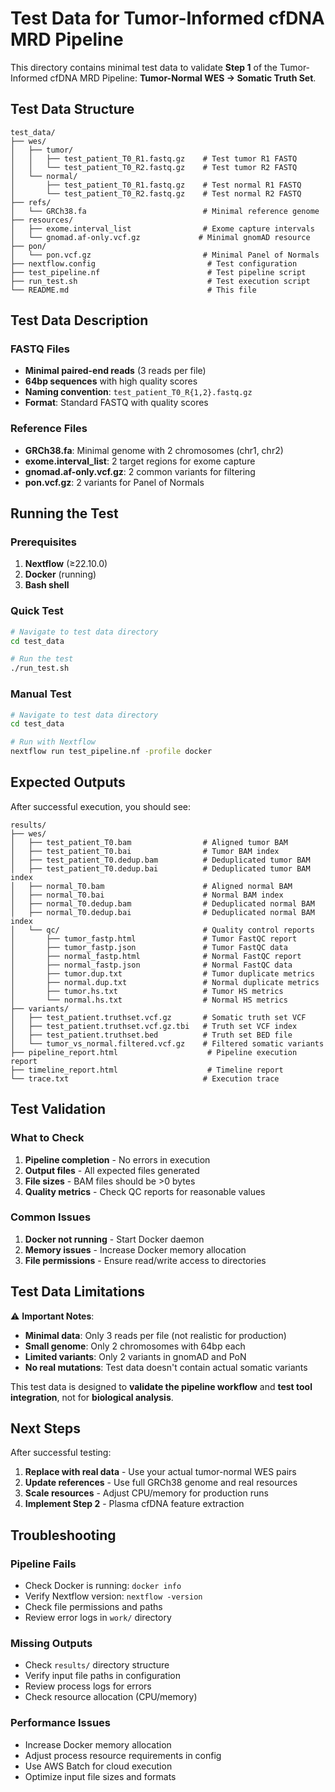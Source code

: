 # Test Data for Tumor-Informed cfDNA MRD Pipeline

This directory contains minimal test data to validate **Step 1** of the Tumor-Informed cfDNA MRD Pipeline: **Tumor-Normal WES → Somatic Truth Set**.

## Test Data Structure

```
test_data/
├── wes/
│   ├── tumor/
│   │   ├── test_patient_T0_R1.fastq.gz    # Test tumor R1 FASTQ
│   │   └── test_patient_T0_R2.fastq.gz    # Test tumor R2 FASTQ
│   └── normal/
│       ├── test_patient_T0_R1.fastq.gz    # Test normal R1 FASTQ
│       └── test_patient_T0_R2.fastq.gz    # Test normal R2 FASTQ
├── refs/
│   └── GRCh38.fa                          # Minimal reference genome
├── resources/
│   ├── exome.interval_list                # Exome capture intervals
│   └── gnomad.af-only.vcf.gz             # Minimal gnomAD resource
├── pon/
│   └── pon.vcf.gz                         # Minimal Panel of Normals
├── nextflow.config                         # Test configuration
├── test_pipeline.nf                        # Test pipeline script
├── run_test.sh                             # Test execution script
└── README.md                               # This file
```

## Test Data Description

### FASTQ Files
- **Minimal paired-end reads** (3 reads per file)
- **64bp sequences** with high quality scores
- **Naming convention**: `test_patient_T0_R{1,2}.fastq.gz`
- **Format**: Standard FASTQ with quality scores

### Reference Files
- **GRCh38.fa**: Minimal genome with 2 chromosomes (chr1, chr2)
- **exome.interval_list**: 2 target regions for exome capture
- **gnomad.af-only.vcf.gz**: 2 common variants for filtering
- **pon.vcf.gz**: 2 variants for Panel of Normals

## Running the Test

### Prerequisites
1. **Nextflow** (≥22.10.0)
2. **Docker** (running)
3. **Bash shell**

### Quick Test
```bash
# Navigate to test data directory
cd test_data

# Run the test
./run_test.sh
```

### Manual Test
```bash
# Navigate to test data directory
cd test_data

# Run with Nextflow
nextflow run test_pipeline.nf -profile docker
```

## Expected Outputs

After successful execution, you should see:

```
results/
├── wes/
│   ├── test_patient_T0.bam                # Aligned tumor BAM
│   ├── test_patient_T0.bai                # Tumor BAM index
│   ├── test_patient_T0.dedup.bam          # Deduplicated tumor BAM
│   ├── test_patient_T0.dedup.bai          # Deduplicated tumor BAM index
│   ├── normal_T0.bam                      # Aligned normal BAM
│   ├── normal_T0.bai                      # Normal BAM index
│   ├── normal_T0.dedup.bam                # Deduplicated normal BAM
│   ├── normal_T0.dedup.bai                # Deduplicated normal BAM index
│   └── qc/                                # Quality control reports
│       ├── tumor_fastp.html               # Tumor FastQC report
│       ├── tumor_fastp.json               # Tumor FastQC data
│       ├── normal_fastp.html              # Normal FastQC report
│       ├── normal_fastp.json              # Normal FastQC data
│       ├── tumor.dup.txt                  # Tumor duplicate metrics
│       ├── normal.dup.txt                 # Normal duplicate metrics
│       ├── tumor.hs.txt                   # Tumor HS metrics
│       └── normal.hs.txt                  # Normal HS metrics
├── variants/
│   ├── test_patient.truthset.vcf.gz       # Somatic truth set VCF
│   ├── test_patient.truthset.vcf.gz.tbi   # Truth set VCF index
│   ├── test_patient.truthset.bed          # Truth set BED file
│   └── tumor_vs_normal.filtered.vcf.gz    # Filtered somatic variants
├── pipeline_report.html                    # Pipeline execution report
├── timeline_report.html                    # Timeline report
└── trace.txt                              # Execution trace
```

## Test Validation

### What to Check
1. **Pipeline completion** - No errors in execution
2. **Output files** - All expected files generated
3. **File sizes** - BAM files should be >0 bytes
4. **Quality metrics** - Check QC reports for reasonable values

### Common Issues
1. **Docker not running** - Start Docker daemon
2. **Memory issues** - Increase Docker memory allocation
3. **File permissions** - Ensure read/write access to directories

## Test Data Limitations

⚠️ **Important Notes**:
- **Minimal data**: Only 3 reads per file (not realistic for production)
- **Small genome**: Only 2 chromosomes with 64bp each
- **Limited variants**: Only 2 variants in gnomAD and PoN
- **No real mutations**: Test data doesn't contain actual somatic variants

This test data is designed to **validate the pipeline workflow** and **test tool integration**, not for **biological analysis**.

## Next Steps

After successful testing:
1. **Replace with real data** - Use your actual tumor-normal WES pairs
2. **Update references** - Use full GRCh38 genome and real resources
3. **Scale resources** - Adjust CPU/memory for production runs
4. **Implement Step 2** - Plasma cfDNA feature extraction

## Troubleshooting

### Pipeline Fails
- Check Docker is running: `docker info`
- Verify Nextflow version: `nextflow -version`
- Check file permissions and paths
- Review error logs in `work/` directory

### Missing Outputs
- Check `results/` directory structure
- Verify input file paths in configuration
- Review process logs for errors
- Check resource allocation (CPU/memory)

### Performance Issues
- Increase Docker memory allocation
- Adjust process resource requirements in config
- Use AWS Batch for cloud execution
- Optimize input file sizes and formats
